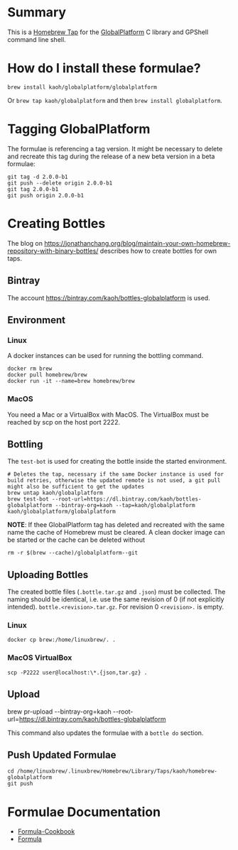 # Summary

This is a [Homebrew Tap](https://docs.brew.sh/Taps) for the [GlobalPlatform](https://github.com/kaoh/globalplatform) C library and GPShell command line shell.

# How do I install these formulae?

`brew install kaoh/globalplatform/globalplatform`

Or `brew tap kaoh/globalplatform` and then `brew install globalplatform`.

# Tagging GlobalPlatform

The formulae is referencing a tag version. It might be necessary to delete and recreate this tag during the release of a new beta version in a beta formulae:

    git tag -d 2.0.0-b1
    git push --delete origin 2.0.0-b1
    git tag 2.0.0-b1
    git push origin 2.0.0-b1

# Creating Bottles

The blog on https://jonathanchang.org/blog/maintain-your-own-homebrew-repository-with-binary-bottles/ describes how to create bottles for own taps.

## Bintray

The account https://bintray.com/kaoh/bottles-globalplatform is used.

## Environment

### Linux

A docker instances can be used for running the bottling command.

~~~
docker rm brew
docker pull homebrew/brew
docker run -it --name=brew homebrew/brew
~~~

### MacOS

You need a Mac or a VirtualBox with MacOS. The VirtualBox must be reached by scp on the host port 2222.

## Bottling

The `test-bot` is used for creating the bottle inside the started environment.

~~~
# Deletes the tap, necessary if the same Docker instance is used for build retries, otherwise the updated remote is not used, a git pull might also be sufficient to get the updates
brew untap kaoh/globalplatform
brew test-bot --root-url=https://dl.bintray.com/kaoh/bottles-globalplatform --bintray-org=kaoh --tap=kaoh/globalplatform kaoh/globalplatform/globalplatform
~~~

__NOTE__: If thee GlobalPlatform tag has deleted and recreated with the same name the cache of Homebrew must be cleared. A clean docker image can be started or the cache can be deleted without

    rm -r $(brew --cache)/globalplatform--git

## Uploading Bottles

The created bottle files (`.bottle.tar.gz` and `.json`)  must be collected. The naming should be identical, i.e. use the same revision of 0 (if not explicitly intended). `bottle.<revision>.tar.gz`. For revision 0 `<revision>.` is empty.

### Linux

    docker cp brew:/home/linuxbrew/. .

### MacOS VirtualBox

    scp -P2222 user@localhost:\*.{json,tar.gz} .

## Upload

   brew pr-upload --bintray-org=kaoh --root-url=https://dl.bintray.com/kaoh/bottles-globalplatform

This command also updates the formulae with a `bottle do` section.

## Push Updated Formulae

```
cd /home/linuxbrew/.linuxbrew/Homebrew/Library/Taps/kaoh/homebrew-globalplatform
git push
```

# Formulae Documentation

* [Formula-Cookbook](https://docs.brew.sh/Formula-Cookbook)
* [Formula](https://rubydoc.brew.sh/Formula)
